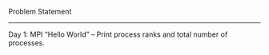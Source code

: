 Problem Statement
_________________
Day 1: MPI “Hello World” – Print process ranks and total number of processes.